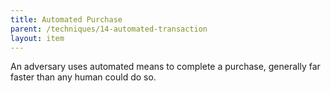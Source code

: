 ```yaml
---
title: Automated Purchase
parent: /techniques/14-automated-transaction
layout: item
---
```


<p>An adversary uses automated means to complete a purchase, generally far faster than any human could do so.</p>
